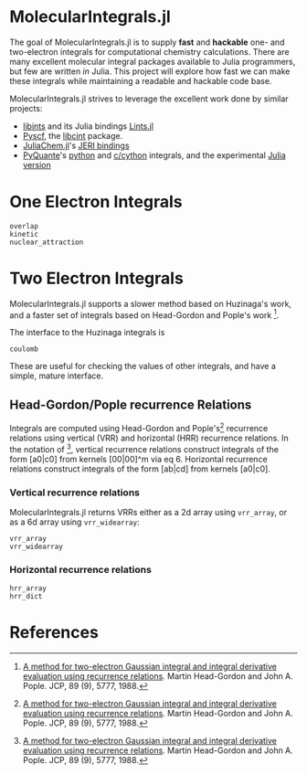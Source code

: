 # MolecularIntegrals.jl

The goal of MolecularIntegrals.jl is to supply **fast** and
**hackable** one- and two-electron integrals for computational
chemistry calculations.  There are many excellent molecular integral
packages available to Julia programmers, but few are written *in*
Julia. This project will explore how fast we can make these integrals
while maintaining a readable and hackable code base.

MolecularIntegrals.jl strives to leverage the excellent work done by similar projects:

- [libints](https://github.com/evaleev/libint) and its Julia bindings [Lints.jl](https://github.com/FermiQC/Lints.jl)
- [Pyscf](https://github.com/pyscf/pyscf), the [libcint](https://github.com/sunqm/libcint) package.
- [JuliaChem.jl](https://github.com/davpoolechem/JuliaChem.jl)'s [JERI bindings](https://github.com/davpoolechem/JuliaChem.jl/tree/development/deps/src)
- [PyQuante](https://github.com/rpmuller/pyquante2)'s [python](https://github.com/rpmuller/pyquante2/tree/master/pyquante2/ints) and [c/cython](https://github.com/rpmuller/pyquante2/tree/master/cython) integrals, and the experimental [Julia version](https://github.com/rpmuller/pyquante2/tree/master/julia)



# One Electron Integrals
```@docs
overlap
kinetic
nuclear_attraction
```

# Two Electron Integrals
MolecularIntegrals.jl supports a slower method based on Huzinaga's work,
and a faster set of integrals based on Head-Gordon and Pople's work [^HGP].

The interface to the Huzinaga integrals is
```@docs
coulomb
```
These are useful for checking the values of other integrals, and have a 
simple, mature interface.

## Head-Gordon/Pople recurrence Relations
Integrals are computed using Head-Gordon and Pople's[^HGP] recurrence relations using
vertical (VRR) and horizontal (HRR) recurrence relations. In the notation of [^HGP], vertical recurrence relations 
construct integrals of the form [a0|c0] from kernels [00|00]^m via eq 6. Horizontal recurrence relations 
construct integrals of the form [ab|cd] from kernels [a0|c0].

### Vertical recurrence relations
MolecularIntegrals.jl returns VRRs either as a 2d array using `vrr_array`, or as 
a 6d array using `vrr_widearray`:
```@docs
vrr_array
vrr_widearray
```

### Horizontal recurrence relations
```@docs
hrr_array
hrr_dict
```


# References
[^HGP]: [A method for two-electron Gaussian integral and integral derivative
      evaluation using recurrence relations](https://doi.org/10.1063/1.455553). 
      Martin Head-Gordon and John A. Pople. JCP, 89 (9), 5777, 1988.
